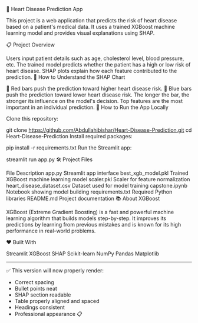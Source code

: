 💓 Heart Disease Prediction App

This project is a web application that predicts the risk of heart disease based on a patient's medical data.
It uses a trained XGBoost machine learning model and provides visual explanations using SHAP.

📋 Project Overview

Users input patient details such as age, cholesterol level, blood pressure, etc.
The trained model predicts whether the patient has a high or low risk of heart disease.
SHAP plots explain how each feature contributed to the prediction.
🧠 How to Understand the SHAP Chart

🔴 Red bars push the prediction toward higher heart disease risk.
🔵 Blue bars push the prediction toward lower heart disease risk.
The longer the bar, the stronger its influence on the model's decision.
Top features are the most important in an individual prediction.
🚀 How to Run the App Locally

Clone this repository:

git clone https://github.com/Abdullahibishar/Heart-Disease-Prediction.git
cd Heart-Disease-Prediction
Install required packages:

pip install -r requirements.txt
Run the Streamlit app:

streamlit run app.py
🛠 Project Files

File	Description
app.py	Streamlit app interface
best_xgb_model.pkl	Trained XGBoost machine learning model
scaler.pkl	Scaler for feature normalization
heart_disease_dataset.csv	Dataset used for model training
capstone.ipynb	Notebook showing model building
requirements.txt	Required Python libraries
README.md	Project documentation
📚 About XGBoost

XGBoost (Extreme Gradient Boosting) is a fast and powerful machine learning algorithm that builds models step-by-step.
It improves its predictions by learning from previous mistakes and is known for its high performance in real-world problems.

❤️ Built With

Streamlit
XGBoost
SHAP
Scikit-learn
NumPy
Pandas
Matplotlib

---

✅ This version will now properly render:
- Correct spacing
- Bullet points neat
- SHAP section readable
- Table properly aligned and spaced
- Headings consistent
- Professional appearance 📋


